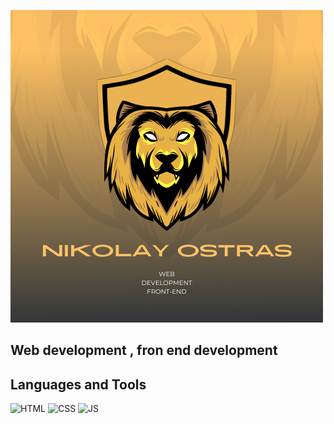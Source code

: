 ![Header](https://github.com/NikolayOstras/NikolayOstras/blob/main/assets/logo.png)
## Web development , fron end development

## Languages and Tools
![HTML](https://img.shields.io/badge/-HTML5-FFC300)
![CSS](https://img.shields.io/badge/-CSS3-FFC300)
![JS](https://img.shields.io/badge/-JavaScript(ES6)-FFC300)
